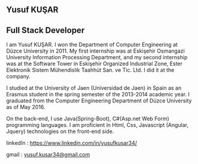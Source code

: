 ## Yusuf KUŞAR
## Full Stack Developer

I am Yusuf KUŞAR. I won the Department of Computer Engineering at Düzce University in 2011. My first internship was at Eskişehir Osmangazi University Information Processing Department, and my second internship was at the Software Tower in Eskişehir Organized Industrial Zone, Ester Elektronik Sistem Mühendislik Taahhüt San. ve Tic. Ltd. I did it at the company.

I studied at the University of Jaen (Universidad de Jaen) in Spain as an Erasmus student in the spring semester of the 2013-2014 academic year. I graduated from the Computer Engineering Department of Düzce University as of May 2016.

On the back-end, I use Java(Spring-Boot), C#(Asp.net Web Form) programming languages.
I am proficient in Html, Css, Javascript (Angular, Jquery) technologies on the front-end side.

linkedIn : https://www.linkedin.com/in/yusufkusar34/

gmail : yusuf.kusar34@gmail.com
